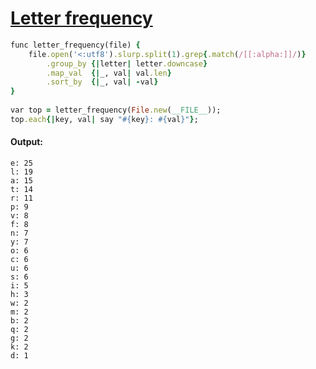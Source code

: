 [1]: http://rosettacode.org/wiki/Letter_frequency

# [Letter frequency][1]

```ruby
func letter_frequency(file) {
    file.open('<:utf8').slurp.split(1).grep{.match(/[[:alpha:]]/)}
        .group_by {|letter| letter.downcase}
        .map_val  {|_, val| val.len}
        .sort_by  {|_, val| -val}
}
 
var top = letter_frequency(File.new(__FILE__));
top.each{|key, val| say "#{key}: #{val}"};
```

#### Output:
```
e: 25
l: 19
a: 15
t: 14
r: 11
p: 9
v: 8
f: 8
n: 7
y: 7
o: 6
c: 6
u: 6
s: 6
i: 5
h: 3
w: 2
m: 2
b: 2
q: 2
g: 2
k: 2
d: 1
```
